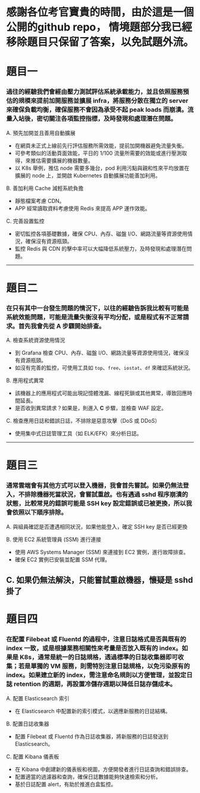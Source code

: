 # 感謝各位考官寶貴的時間，由於這是一個公開的github repo， 情境題部分我已經移除題目只保留了答案，以免試題外流。

# 題目一  
 ### 過往的經驗我們會經由壓力測試評估系統承載能力，並且依照服務預估的規模來提前加開服務並擴展 infra，將服務分散在獨立的 server 來確保負載均衡，確保服務不會因為承受不起 peak loads 而崩潰。流量入站後，密切關注各項監控指標，及時發現和處理潛在問題。

A. 預先加開並且善用自動擴展  
- 在網頁未正式上線前先行評估服務所需效能，提前加開機器避免流量失衡。  
- 可參考類似的活動頁面效能，平日的 1/100 流量所需要的效能或進行壓測取得，來推估需要擴展的機器數量。  
- 以 K8s 舉例，推估 node 需要多幾台，pod 利用污點與親和性來平均放置在擴展的 node 上，並開啟 Kubernetes 自動擴展功能善加利用。  

B. 善加利用 Cache 減輕系統負擔  
- 靜態檔案考慮 CDN。  
- APP 經常讀取資料考慮使用 Redis 來提高 APP 運作效能。  

C. 完善設置監控  
- 密切監控各項基礎數據，確保 CPU、內存、磁盤 I/O、網路流量等資源使用情況，確保沒有資源瓶頸。  
- 監控 Redis 與 CDN 的擊中率可以大幅降低系統壓力，及時發現和處理潛在問題。  
---

# 題目二  
 ### 在只有其中一台發生問題的情況下，以往的經驗告訴我比較有可能是系統效能問題，可能是流量失衡沒有平均分配，或是程式有不正常請求。首先我會先從 **A** 步驟開始排查。

 A. 檢查系統資源使用情況  
- 到 Grafana 檢查 CPU、內存、磁盤 I/O、網路流量等資源使用情況，確保沒有資源瓶頸。  
- 如沒有完善的監控，可使用工具如 `top`、`free`、`iostat`、`df` 來確認系統狀況。  

 B. 應用程式異常  
- 該機器上的應用程式可能出現記憶體洩漏、線程死鎖或其他異常，導致回應時間延長。  
- 是否收到異常請求？如果是，則進入 **C** 步驟，並檢查 WAF 設定。  

 C. 檢查應用日誌和錯誤日誌，不排除是惡意攻擊（DoS 或 DDoS）  
- 使用集中式日誌管理工具（如 ELK/EFK）來分析日誌。  
---

# 題目三  
### 通常雲端會有其他方式可以登入機器，我會首先嘗試。如果仍無法登入，不排除機器死當狀況，會嘗試重啟。也有遇過 sshd 程序崩潰的狀態，比較常見的錯誤可能是 SSH key 設定錯誤或已被更換，所以我會依照以下順序排除。

 A. 與組員確認是否遭遇相同狀況，如果他能登入，確定 SSH key 是否已經更換  

 B. 使用 EC2 系統管理員 (SSM) 進行連接  
- 使用 AWS Systems Manager (SSM) 來連接到 EC2 實例，進行故障排查。  
- 確保 EC2 實例已安裝並配置 SSM 代理。  

 C. 如果仍無法解決，只能嘗試重啟機器，懷疑是 sshd 掛了  
---

# 題目四  
### 在配置 Filebeat 或 Fluentd 的過程中，注意日誌格式是否與既有的 index 一致，或是根據業務相關性來考量是否放入既有的 index。如果是 K8s，通常是統一的日誌規格，透過標準的日誌收集器即可收集；若是單獨的 VM 服務，則需特別注意日誌規格，以免污染原有的 index。如果建立新的 index，需注意命名規則以方便管理，並設定日誌 retention 的週期，再設置冷儲存週期以降低日誌存儲成本。

 A. 配置 Elasticsearch 索引  
- 在 Elasticsearch 中配置新的索引模式，以適應新服務的日誌結構。  

 B. 配置日誌收集器  
- 配置 Filebeat 或 Fluentd 作為日誌收集器，將新服務的日誌發送到 Elasticsearch。 
 
 C. 配置 Kibana 儀表板  
- 在 Kibana 中創建新的儀表板和視圖，方便開發者進行日誌查詢和錯誤排查。  
- 配置適當的過濾器和查詢，確保日誌數據能夠快速檢索和分析。  
- 基於日誌配置 alert，有助於推進白盒監控。  